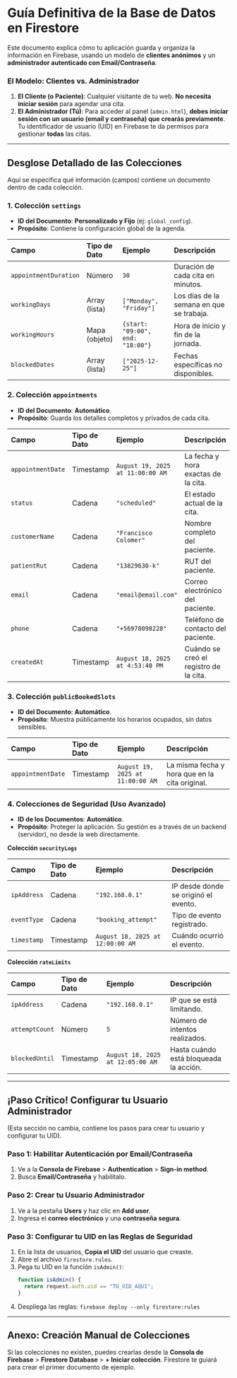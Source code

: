 # Guía Definitiva de la Base de Datos en Firestore

Este documento explica cómo tu aplicación guarda y organiza la información en Firebase, usando un modelo de **clientes anónimos** y un **administrador autenticado con Email/Contraseña**.

### El Modelo: Clientes vs. Administrador

1.  **El Cliente (o Paciente)**: Cualquier visitante de tu web. **No necesita iniciar sesión** para agendar una cita.
2.  **El Administrador (Tú)**: Para acceder al panel (`admin.html`), **debes iniciar sesión con un usuario (email y contraseña) que crearás previamente**. Tu identificador de usuario (UID) en Firebase te da permisos para gestionar **todas** las citas.

---

## Desglose Detallado de las Colecciones

Aquí se especifica qué información (campos) contiene un documento dentro de cada colección.

### 1. Colección `settings`

*   **ID del Documento**: **Personalizado y Fijo** (ej: `global_config`).
*   **Propósito**: Contiene la configuración global de la agenda.

| Campo | Tipo de Dato | Ejemplo | Descripción |
| :--- | :--- | :--- | :--- |
| `appointmentDuration` | Número | `30` | Duración de cada cita en minutos. |
| `workingDays` | Array (lista) | `["Monday", "Friday"]` | Los días de la semana en que se trabaja. |
| `workingHours` | Mapa (objeto) | `{start: "09:00", end: "18:00"}` | Hora de inicio y fin de la jornada. |
| `blockedDates` | Array (lista) | `["2025-12-25"]` | Fechas específicas no disponibles. |

### 2. Colección `appointments`

*   **ID del Documento**: **Automático**.
*   **Propósito**: Guarda los detalles completos y privados de cada cita.

| Campo | Tipo de Dato | Ejemplo | Descripción |
| :--- | :--- | :--- | :--- |
| `appointmentDate` | Timestamp | `August 19, 2025 at 11:00:00 AM` | La fecha y hora exactas de la cita. |
| `status` | Cadena | `"scheduled"` | El estado actual de la cita. |
| `customerName` | Cadena | `"Francisco Colomer"` | Nombre completo del paciente. |
| `patientRut` | Cadena | `"13829630-k"` | RUT del paciente. |
| `email` | Cadena | `"email@email.com"` | Correo electrónico del paciente. |
| `phone` | Cadena | `"+56978098228"` | Teléfono de contacto del paciente. |
| `createdAt` | Timestamp | `August 18, 2025 at 4:53:40 PM` | Cuándo se creó el registro de la cita. |

### 3. Colección `publicBookedSlots`

*   **ID del Documento**: **Automático**.
*   **Propósito**: Muestra públicamente los horarios ocupados, sin datos sensibles.

| Campo | Tipo de Dato | Ejemplo | Descripción |
| :--- | :--- | :--- | :--- |
| `appointmentDate` | Timestamp | `August 19, 2025 at 11:00:00 AM` | La misma fecha y hora que en la cita original. |

### 4. Colecciones de Seguridad (Uso Avanzado)

*   **ID de los Documentos**: **Automático**.
*   **Propósito**: Proteger la aplicación. Su gestión es a través de un backend (servidor), no desde la web directamente.

**Colección `securityLogs`**

| Campo | Tipo de Dato | Ejemplo | Descripción |
| :--- | :--- | :--- | :--- |
| `ipAddress` | Cadena | `"192.168.0.1"` | IP desde donde se originó el evento. |
| `eventType` | Cadena | `"booking_attempt"` | Tipo de evento registrado. |
| `timestamp` | Timestamp | `August 18, 2025 at 12:00:00 AM` | Cuándo ocurrió el evento. |

**Colección `rateLimits`**

| Campo | Tipo de Dato | Ejemplo | Descripción |
| :--- | :--- | :--- | :--- |
| `ipAddress` | Cadena | `"192.168.0.1"` | IP que se está limitando. |
| `attemptCount` | Número | `5` | Número de intentos realizados. |
| `blockedUntil` | Timestamp | `August 18, 2025 at 12:05:00 AM` | Hasta cuándo está bloqueada la acción. |

---

## ¡Paso Crítico! Configurar tu Usuario Administrador

(Esta sección no cambia, contiene los pasos para crear tu usuario y configurar tu UID).

### Paso 1: Habilitar Autenticación por Email/Contraseña

1.  Ve a la **Consola de Firebase** > **Authentication** > **Sign-in method**.
2.  Busca **Email/Contraseña** y habilítalo.

### Paso 2: Crear tu Usuario Administrador

1.  Ve a la pestaña **Users** y haz clic en **Add user**.
2.  Ingresa el **correo electrónico** y una **contraseña segura**.

### Paso 3: Configurar tu UID en las Reglas de Seguridad

1.  En la lista de usuarios, **Copia el UID** del usuario que creaste.
2.  Abre el archivo `firestore.rules`.
3.  Pega tu UID en la función `isAdmin()`:
    ```javascript
    function isAdmin() {
      return request.auth.uid == "TU_UID_AQUI";
    }
    ```
4.  Despliega las reglas: `firebase deploy --only firestore:rules`

---

## Anexo: Creación Manual de Colecciones

Si las colecciones no existen, puedes crearlas desde la **Consola de Firebase** > **Firestore Database** > **+ Iniciar colección**. Firestore te guiará para crear el primer documento de ejemplo.